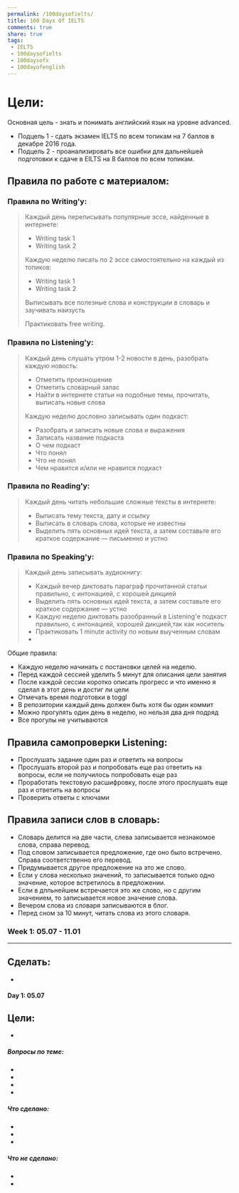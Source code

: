 ```yaml
---
permalink: /100daysofielts/
title: 100 Days Of IELTS
comments: true
share: true
tags:
 - IELTS
 - 100daysofielts
 - 100daysofx
 - 100dayofenglish
---
```

# Цели:
Основная цель - знать и понимать английский язык на уровне advanced.
* Подцель 1 - сдать экзамен IELTS по всем топикам на 7 баллов в декабре 2016 года.
* Подцель 2 - проанализировать все ошибки для дальнейшей подготовки к сдаче в EILTS на 8 баллов по всем топикам.
   

## Правила по работе с материалом:

### Правила по Writing'у:

> Каждый день переписывать популярные эсce, найденные в интернете:
> - Writing task 1
> - Writing task 2
>
> Каждую неделю писать по 2 эссе самостоятельно на каждый из топиков:
> - Writing task 1
> - Writing task 2
>
> Выписывать все полезные слова и конструкции в словарь и заучивать наизусть
>
> Практиковать free writing.

### Правила по Listening'у:

> Каждый день слушать утром 1-2 новости в день, разобрать каждую новость:
> - Отметить произношение 
> - Отметить словарный запас
> - Найти в интернете статьи на подобные темы, прочитать, выписать новые слова
>
> Каждую неделю дословно записывать один подкаст:
> - Разобрать и записать новые слова и выражения
> - Записать название подкаста
> - О чем подкаст
> - Что понял
> - Что не понял
> - Чем нравится и/или не нравится подкаст

### Правила по Reading'у:

> Каждый день читать небольшие сложные тексты в интернете:
> - Выписать тему текста, дату и ссылку
> - Выписать в словарь слова, которые не известны
> - Выделить пять основных идей текста, а затем составьте его краткое содержание — письменно и устно

### Правила по Speaking'у:

> Каждый день записывать аудиокнигу:
> - Каждый вечер диктовать параграф прочитанной статьи правильно, с интонацией, с хорошей дикцией
> - Выделить пять основных идей текста, а затем составьте его краткое содержание —  устно
> - Каждую неделю диктовать разобранный в Listening'е подкаст правильно, с интонацией, хорошей дикцией,так как носитель 
> - Практиковать 1 minute activity по новым выученным словам
> - 

Общие правила:
* Каждую неделю начинать с постановки целей на неделю.
* Перед каждой сессией уделить 5 минут для описания цели занятия
* После каждой сессии коротко описать прогресс и что именно я сделал в этот день и достиг ли цели
* Отмечать время подготовки в toggl
* В репозитории каждый день должен быть хотя бы один коммит
* Можно прогулять один день в неделю, но нельзя два дня подряд
* Все прогулы не учитываются

## Правила самопроверки Listening:
* Прослушать задание один раз и ответить на вопросы
* Прослушать второй раз и попробовать еще раз ответить на вопросы, если не получилось попробовать еще раз
* Проработать текстовую расшифровку, после этого прослушать еще раз и ответить на вопросы
* Проверить ответы с ключами

## Правила записи слов в словарь:

* Словарь делится на две части, слева записывается незнакомое слова, справа перевод.
* Под словом записывается предложение, где оно было встречено. Справа соответственно его перевод.
* Придумывается другое предложение на это же слово.
* Если у слова несколько значений, то записывается только одно значение, которое встретилось в предложении.
* Если в дпльнейшем встречается это же слово, но с другим значением, то записывается новое значение слова.
* Вечером слова из словаря записываются в блог.
* Перед сном за 10 минут, читать слова из этого словаря.


### Week 1: 05.07 - 11.01  
--------------------------
 Сделать:
- 
- 
#### Day 1: 05.07

 Цели:
- 
- 

##### Вопросы по теме:

- 
- 
- 
- 

##### Что сделано:

- 
- 
- 

##### Что не сделано:
 
- 
- 

